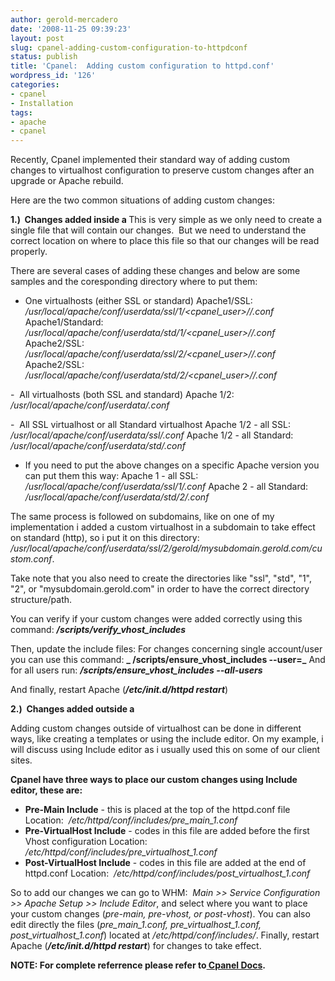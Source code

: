 ```yaml
---
author: gerold-mercadero
date: '2008-11-25 09:39:23'
layout: post
slug: cpanel-adding-custom-configuration-to-httpdconf
status: publish
title: 'Cpanel:  Adding custom configuration to httpd.conf'
wordpress_id: '126'
categories:
- cpanel
- Installation
tags:
- apache
- cpanel
---
```


Recently, Cpanel implemented their standard way of adding custom changes to virtualhost configuration to preserve custom changes after an upgrade or Apache rebuild.

Here are the two common situations of adding custom changes:

**1.)  Changes added inside a <VirtualHost>**
This is very simple as we only need to create a single file that will contain our changes.  But we need to understand the correct location on where to place this file so that our changes will be read properly.



There are several cases of adding these changes and below are some samples and the coresponding directory where to put them:

- One virtualhosts (either SSL or standard)
Apache1/SSL:  _/usr/local/apache/conf/userdata/ssl/1/<cpanel_user>/<domain>/<filename>.conf_
Apache1/Standard:   _/usr/local/apache/conf/userdata/std/1/<cpanel_user>/<domain>/<filename>.conf_
Apache2/SSL:   _/usr/local/apache/conf/userdata/ssl/2/<cpanel_user>/<domain>/<filename>.conf_
Apache2/SSL:   _/usr/local/apache/conf/userdata/std/2/<cpanel_user>/<domain>/<filename>.conf_

-  All virtualhosts (both SSL and standard)
Apache 1/2:   _/usr/local/apache/conf/userdata/<something>.conf_

-  All SSL virtualhost or all Standard virtualhost
Apache 1/2 - all SSL:  _/usr/local/apache/conf/userdata/ssl/<filename>.conf_
Apache 1/2 - all Standard:   _/usr/local/apache/conf/userdata/std/<filename>.conf_

* If you need to put the above changes on a specific Apache version you can put them this way:
Apache 1 - all SSL:   _/usr/local/apache/conf/userdata/ssl/1/<filename>.conf_
Apache 2 - all Standard:  _/usr/local/apache/conf/userdata/std/2/<filename>.conf_

The same process is followed on subdomains, like on one of my implementation i added a custom virtualhost in a subdomain to take effect on standard (http), so i put it on this directory:
_/usr/local/apache/conf/userdata/ssl/2/gerold/mysubdomain.gerold.com/custom.conf_.

Take note that you also need to create the directories like "ssl", "std", "1", "2", or "mysubdomain.gerold.com" in order to have the correct directory structure/path.

You can verify if your custom changes were added correctly using this command:
**_/scripts/verify_vhost_includes_**

Then, update the include files:
For changes concerning single account/user you can use this command:
**_ /scripts/ensure_vhost_includes --user=<username>_**
And for all users run:
**_/scripts/ensure_vhost_includes --all-users_**

And finally, restart Apache (**_/etc/init.d/httpd restart_**)

**2.)  Changes added outside a <VirtualHost>**

Adding custom changes outside of virtualhost can be done in different ways, like creating a templates or using the include editor.
On my example, i will discuss using Include editor as i usually used this on some of our client sites.

**Cpanel have three ways to place our custom changes using Include editor, these are:**
- **Pre-Main Include** - this is placed at the top of the httpd.conf file
Location:  _/etc/httpd/conf/includes/pre_main_1.conf_
- **Pre-VirtualHost Include** - codes in this file are added before the first Vhost configuration
Location:  _/etc/httpd/conf/includes/pre_virtualhost_1.conf_
- **Post-VirtualHost Include** - codes in this file are added at the end of httpd.conf
Location:  _/etc/httpd/conf/includes/post_virtualhost_1.conf_

So to add our changes we can go to WHM:  _Main >> Service Configuration >> Apache Setup >> Include Editor_, and select where you want to place your custom changes (_pre-main, pre-vhost, or post-vhost_).
You can also edit directly the files (_pre_main_1.conf, pre_virtualhost_1.conf, post_virtualhost_1.conf_) located at _/etc/httpd/conf/includes/_.
Finally, restart Apache (**_/etc/init.d/httpd restart_**) for changes to take effect.

**NOTE: For complete referrence please refer to[ Cpanel Docs](http://www.cpanel.net/support/docs/ea/ea3/customdirectives.html).**
